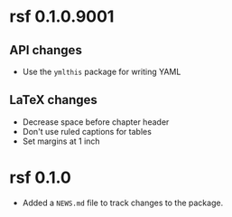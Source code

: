 # rsf 0.1.0.9001

## API changes

* Use the `ymlthis` package for writing YAML

## LaTeX changes

* Decrease space before chapter header
* Don't use ruled captions for tables
* Set margins at 1 inch

# rsf 0.1.0

* Added a `NEWS.md` file to track changes to the package.
